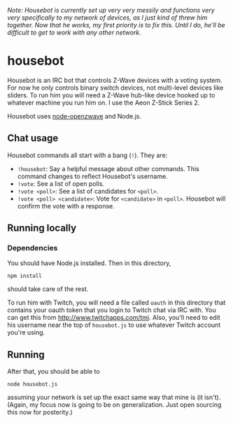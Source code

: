 *Note: Housebot is currently set up very very messily and functions very very specifically to my network of devices, as
I just kind of threw him together. Now that he works, my first priority is to fix this. Until I do, he'll be difficult
to get to work with any other network.*

# housebot

Housebot is an IRC bot that controls Z-Wave devices with a voting system. For now he only controls binary switch
devices, not multi-level devices like sliders. To run him you will need a Z-Wave hub-like device hooked up to whatever
machine you run him on. I use the Aeon Z-Stick Series 2.

Housebot uses [node-openzwave][1] and Node.js.

## Chat usage

Housebot commands all start with a bang (`!`). They are:

 * `!housebot`: Say a helpful message about other commands. This command changes to reflect Housebot's username.
 * `!vote`: See a list of open polls.
 * `!vote <poll>`: See a list of candidates for `<poll>`.
 * `!vote <poll> <candidate>`: Vote for `<candidate>` in `<poll>`. Housebot will confirm the vote with a response.

## Running locally

### Dependencies

You should have Node.js installed. Then in this directory,

    npm install

should take care of the rest.

To run him with Twitch, you will need a file called `oauth` in this directory that contains your oauth token that you
login to Twitch chat via IRC with. You can get this from http://www.twitchapps.com/tmi. Also, you'll need to edit his
username near the top of `housebot.js` to use whatever Twitch account you're using.

## Running

After that, you should be able to

    node housebot.js

assuming your network is set up the exact same way that mine is (it isn't). (Again, my focus now is going to be on
generalization. Just open sourcing this now for posterity.)

[1]: https://github.com/jperkin/node-openzwave
